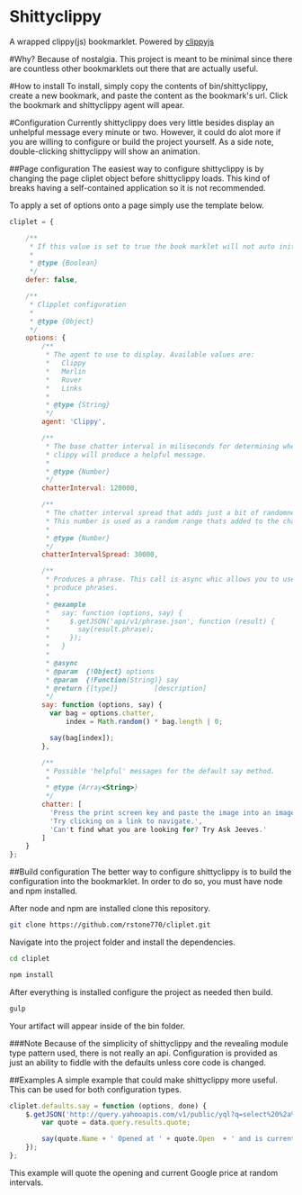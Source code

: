 Shittyclippy
=======

A wrapped clippy(js) bookmarklet. Powered by [clippyjs](https://github.com/smore-inc/clippy.js)

#Why?
Because of nostalgia. This project is meant to be minimal since there are countless other bookmarklets out there that are actually useful.

#How to install
To install, simply copy the contents of bin/shittyclippy, create a new bookmark, and paste the content as the bookmark's url. Click the bookmark and shittyclippy agent will apear.

#Configuration
Currently shittyclippy does very little besides display an unhelpful message every minute or two. However, it could do alot more if you are willing to configure or build the project yourself. As a side note, double-clicking shittyclippy will show an animation.

##Page configuration
The easiest way to configure shittyclippy is by changing the page cliplet object before shittyclippy loads. This kind of breaks having a self-contained application so it is not recommended.

To apply a set of options onto a page simply use the template below.
```javascript
cliplet = {

	/**
	 * If this value is set to true the book marklet will not auto initialize when clicked.
	 *
	 * @type {Boolean}
	 */
	defer: false,

	/**
	 * Clipplet configuration
	 *
	 * @type {Object}
	 */
	options: {
		/**
		 * The agent to use to display. Available values are:
		 *   Clippy
		 *   Merlin
		 *   Rover
		 *   Links
		 * 
		 * @type {String}
		 */
		agent: 'Clippy',

		/**
		 * The base chatter interval in miliseconds for determining when 
		 * clippy will produce a helpful message.
		 * 
		 * @type {Number}
		 */
		chatterInterval: 120000,

		/**
		 * The chatter interval spread that adds just a bit of randomness to clippys alerts.
		 * This number is used as a random range thats added to the chatter interval.
		 * 
		 * @type {Number}
		 */
		chatterIntervalSpread: 30000,

		/**
		 * Produces a phrase. This call is async whic allows you to use 3rd party apis to 
		 * produce phrases.
		 *
		 * @example
		 *   say: function (options, say) {
		 *     $.getJSON('api/v1/phrase.json', function (result) {
		 *       say(result.phrase);
		 *     });
		 *   }
		 *
		 * @async
		 * @param  {!Object} options
		 * @param  {!Function(String)} say
		 * @return {[type]}         [description]
		 */
		say: function (options, say) {
		  var bag = options.chatter,
			  index = Math.random() * bag.length | 0;

		  say(bag[index]);
		},

		/**
		 * Possible 'helpful' messages for the default say method.
		 * 
		 * @type {Array<String>}
		 */
		chatter: [
		  'Press the print screen key and paste the image into an image editor to save your work.',
		  'Try clicking on a link to navigate.',
		  'Can't find what you are looking for? Try Ask Jeeves.'
		]
	}
};
```

##Build configuration
The better way to configure shittyclippy is to build the configuration into the bookmarklet. In order to do so, you must have node and npm installed.

After node and npm are installed clone this repository.

```bash
git clone https://github.com/rstone770/cliplet.git
```

Navigate into the project folder and install the dependencies.

```bash
cd cliplet

npm install
```

After everything is installed configure the project as needed then build.
```bash
gulp
```

Your artifact will appear inside of the bin folder.

###Note
Because of the simplicity of shittyclippy and the revealing module type pattern used, there is not really an api. Configuration is provided as just an ability to fiddle with the defaults unless core code is changed.

##Examples
A simple example that could make shittyclippy more useful. This can be used for both configuration types.
```javascript
cliplet.defaults.say = function (options, done) {
	$.getJSON('http://query.yahooapis.com/v1/public/yql?q=select%20%2a%20from%20yahoo.finance.quotes%20where%20symbol%20in%20%28%22GOOG%22%29&env=store://datatables.org/alltableswithkeys&format=json', function (data) {
		var quote = data.query.results.quote;

		say(quote.Name + ' Opened at ' + quote.Open  + ' and is currently at ' + quote.Ask); 
	});
};
```

This example will quote the opening and current Google price at random intervals.
